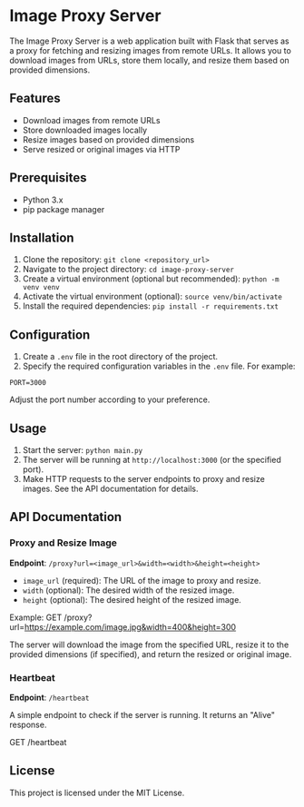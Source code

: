 # Image Proxy Server

The Image Proxy Server is a web application built with Flask that serves as a proxy for fetching and resizing images from remote URLs. It allows you to download images from URLs, store them locally, and resize them based on provided dimensions.

## Features

- Download images from remote URLs
- Store downloaded images locally
- Resize images based on provided dimensions
- Serve resized or original images via HTTP

## Prerequisites

- Python 3.x
- pip package manager

## Installation

1. Clone the repository:
   ```git clone <repository_url>```
2. Navigate to the project directory:
   ```cd image-proxy-server```
3. Create a virtual environment (optional but recommended):
   ```python -m venv venv```
4. Activate the virtual environment (optional):
   ```source venv/bin/activate```
5. Install the required dependencies:
   ```pip install -r requirements.txt```

## Configuration

1. Create a `.env` file in the root directory of the project.
2. Specify the required configuration variables in the `.env` file. For example:

```PORT=3000```

Adjust the port number according to your preference.

## Usage

1. Start the server:
    ```python main.py```
2. The server will be running at `http://localhost:3000` (or the specified port).
3. Make HTTP requests to the server endpoints to proxy and resize images. See the API documentation for details.

## API Documentation

### Proxy and Resize Image

**Endpoint**: `/proxy?url=<image_url>&width=<width>&height=<height>`

- `image_url` (required): The URL of the image to proxy and resize.
- `width` (optional): The desired width of the resized image.
- `height` (optional): The desired height of the resized image.

Example:
GET /proxy?url=https://example.com/image.jpg&width=400&height=300

The server will download the image from the specified URL, resize it to the provided dimensions (if specified), and return the resized or original image.

### Heartbeat

**Endpoint**: `/heartbeat`

A simple endpoint to check if the server is running. It returns an "Alive" response.

GET /heartbeat

## License

This project is licensed under the MIT License.
